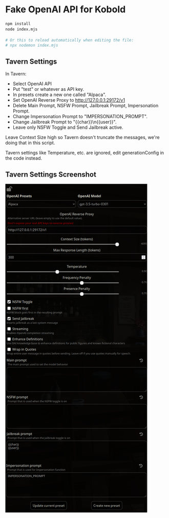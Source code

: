 # Fake OpenAI API for Kobold

``` sh
npm install
node index.mjs

# Or this to reload automatically when editing the file:
# npx nodemon index.mjs
```

## Tavern Settings
In Tavern:
+ Select OpenAI API
+ Put "test" or whatever as API key.
+ In presets create a new one called "Alpaca".
+ Set OpenAI Reverse Proxy to http://127.0.0.1:29172/v1
+ Delete Main Prompt, NSFW Prompt, Jailbreak Prompt, Impersonation Prompt.
+ Change Impersonation Prompt to "IMPERSONATION_PROMPT".
+ Change Jailbreak Prompt to "{{char}}\n{{user}}".
+ Leave only NSFW Toggle and Send Jailbreak active.

Leave Context Size high so Tavern doesn't truncate the messages, we're doing that in this script.

Tavern settings like Temperature, etc. are ignored, edit generationConfig in the code instead.

## Tavern Settings Screenshot
![settings screenshot](./settings.png)
